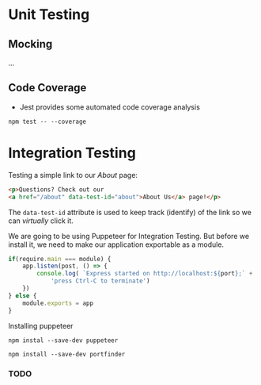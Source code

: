 # Unit Testing

## Mocking

...

## Code Coverage

- Jest provides some automated code coverage analysis

`npm test -- --coverage`


# Integration Testing

Testing a simple link to our *About* page:

```html
<p>Questions? Check out our 
<a href="/about" data-test-id="about">About Us</a> page!</p>
```

The `data-test-id` attribute is used to keep track (identify) of the link so we can *virtually* click it.


We are going to be using Puppeteer for Integration Testing. But before we install it,
we need to make our application exportable as a module.

```js
if(require.main === module) {
	app.listen(post, () => {
		console.log( `Express started on http://localhost:${port};` +
			'press Ctrl-C to terminate')
	})
} else {
	module.exports = app
}
```

Installing puppeteer

`npm instal --save-dev puppeteer`

`npm install --save-dev portfinder`


### TODO